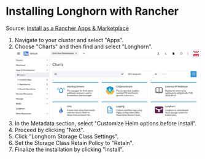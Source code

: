 # Installing Longhorn with Rancher

Source: [Install as a Rancher Apps & Marketplace](https://longhorn.io/docs/1.5.3/deploy/install/install-with-rancher/)

1. Navigate to your cluster and select "Apps".
2. Choose "Charts" and then find and select "Longhorn".
![Longhorn Chart](./images/longhorn-chart.png)
3. In the Metadata section, select "Customize Helm options before install".
4. Proceed by clicking "Next".
5. Click "Longhorn Storage Class Settings".
6. Set the Storage Class Retain Policy to "Retain".
7. Finalize the installation by clicking "Install".
